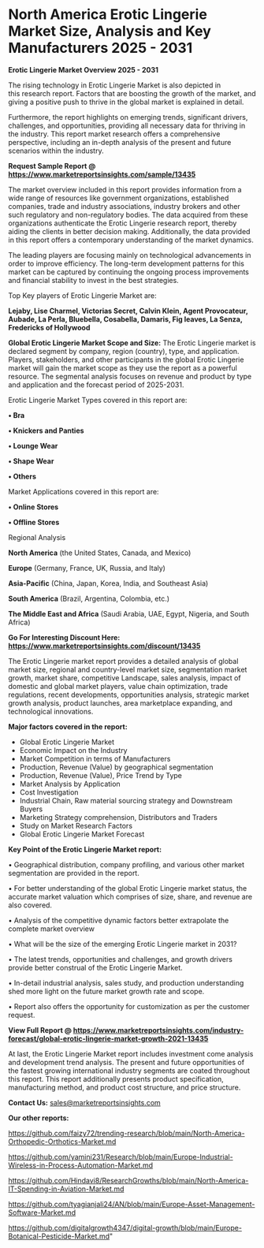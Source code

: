 # North America Erotic Lingerie Market Size, Analysis and Key Manufacturers 2025 - 2031

<Strong> Erotic Lingerie Market Overview 2025 - 2031</strong>

The rising technology in Erotic Lingerie Market is also depicted in this research report. Factors that are boosting the growth of the market, and giving a positive push to thrive in the global market is explained in detail.

Furthermore, the report highlights on emerging trends, significant drivers, challenges, and opportunities, providing all necessary data for thriving in the industry. This report market research offers a comprehensive perspective, including an in-depth analysis of the present and future scenarios within the industry.

<strong>Request Sample Report @ <a href=https://www.marketreportsinsights.com/sample/13435>https://www.marketreportsinsights.com/sample/13435</a></strong>

The market overview included in this report provides information from a wide range of resources like government organizations, established companies, trade and industry associations, industry brokers and other such regulatory and non-regulatory bodies. The data acquired from these organizations authenticate the Erotic Lingerie research report, thereby aiding the clients in better decision making. Additionally, the data provided in this report offers a contemporary understanding of the market dynamics.

The leading players are focusing mainly on technological advancements in order to improve efficiency. The long-term development patterns for this market can be captured by continuing the ongoing process improvements and financial stability to invest in the best strategies.

Top Key players of Erotic Lingerie Market are:

<strong>Lejaby, Lise Charmel, Victorias Secret, Calvin Klein, Agent Provocateur, Aubade, La Perla, Bluebella, Cosabella, Damaris, Fig leaves, La Senza, Fredericks of Hollywood</strong>

<strong><b>Global Erotic Lingerie Market Scope and Size:</b></strong>
The Erotic Lingerie market is declared segment by company, region (country), type, and application. Players, stakeholders, and other participants in the global Erotic Lingerie market will gain the market scope as they use the report as a powerful resource. The segmental analysis focuses on revenue and product by type and application and the forecast period of 2025-2031.

Erotic Lingerie Market Types covered in this report are:

<strong>• Bra

• Knickers and Panties

• Lounge Wear

• Shape Wear

• Others</strong>

Market Applications covered in this report are:

<strong>• Online Stores

• Offline Stores</strong> 

Regional Analysis

<strong>North America</strong> (the United States, Canada, and Mexico)

<strong>Europe</strong> (Germany, France, UK, Russia, and Italy)

<strong>Asia-Pacific</strong> (China, Japan, Korea, India, and Southeast Asia)

<strong>South America</strong> (Brazil, Argentina, Colombia, etc.)

<strong>The Middle East and Africa</strong> (Saudi Arabia, UAE, Egypt, Nigeria, and South Africa)

<strong>Go For Interesting Discount Here: <a href=https://www.marketreportsinsights.com/discount/13435>https://www.marketreportsinsights.com/discount/13435</a></strong>

The Erotic Lingerie market report provides a detailed analysis of global market size, regional and country-level market size, segmentation market growth, market share, competitive Landscape, sales analysis, impact of domestic and global market players, value chain optimization, trade regulations, recent developments, opportunities analysis, strategic market growth analysis, product launches, area marketplace expanding, and technological innovations.

<strong><b>Major factors covered in the report:</b></strong>
<ul>
  <li>Global Erotic Lingerie Market </li>
  <li>Economic Impact on the Industry</li>
  <li>Market Competition in terms of Manufacturers</li>
  <li>Production, Revenue (Value) by geographical segmentation</li>
  <li>Production, Revenue (Value), Price Trend by Type</li>
  <li>Market Analysis by Application</li>
  <li>Cost Investigation</li>
  <li>Industrial Chain, Raw material sourcing strategy and Downstream Buyers</li>
  <li>Marketing Strategy comprehension, Distributors and Traders</li>
  <li>Study on Market Research Factors</li>
  <li>Global Erotic Lingerie Market Forecast</li>
</ul>

<strong><b>Key Point of the Erotic Lingerie Market report:</b></strong>

• Geographical distribution, company profiling, and various other market segmentation are provided in the report.

• For better understanding of the global Erotic Lingerie market status, the accurate market valuation which comprises of size, share, and revenue are also covered.

• Analysis of the competitive dynamic factors better extrapolate the complete market overview

• What will be the size of the emerging Erotic Lingerie market in 2031?

• The latest trends, opportunities and challenges, and growth drivers provide better construal of the Erotic Lingerie Market.

• In-detail industrial analysis, sales study, and production understanding shed more light on the future market growth rate and scope.

• Report also offers the opportunity for customization as per the customer request.

<strong><b>View Full Report @ <a href=https://www.marketreportsinsights.com/industry-forecast/global-erotic-lingerie-market-growth-2021-13435>https://www.marketreportsinsights.com/industry-forecast/global-erotic-lingerie-market-growth-2021-13435</a></b></strong>


At last, the Erotic Lingerie Market report includes investment come analysis and development trend analysis. The present and future opportunities of the fastest growing international industry segments are coated throughout this report. This report additionally presents product specification, manufacturing method, and product cost structure, and price structure.

<strong>Contact Us:</strong>
sales@marketreportsinsights.com

<strong>Our other reports:</strong>

<a href=https://github.com/faizy72/trending-research/blob/main/North-America-Orthopedic-Orthotics-Market.md>https://github.com/faizy72/trending-research/blob/main/North-America-Orthopedic-Orthotics-Market.md</a>

<a href=https://github.com/yamini231/Research/blob/main/Europe-Industrial-Wireless-in-Process-Automation-Market.md>https://github.com/yamini231/Research/blob/main/Europe-Industrial-Wireless-in-Process-Automation-Market.md</a>

<a href=https://github.com/Hindavi8/ResearchGrowths/blob/main/North-America-IT-Spending-in-Aviation-Market.md>https://github.com/Hindavi8/ResearchGrowths/blob/main/North-America-IT-Spending-in-Aviation-Market.md</a>

<a href=https://github.com/tyagianjali24/AN/blob/main/Europe-Asset-Management-Software-Market.md>https://github.com/tyagianjali24/AN/blob/main/Europe-Asset-Management-Software-Market.md</a>

<a href=https://github.com/digitalgrowth4347/digital-growth/blob/main/Europe-Botanical-Pesticide-Market.md>https://github.com/digitalgrowth4347/digital-growth/blob/main/Europe-Botanical-Pesticide-Market.md</a>"

